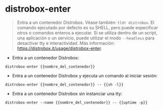 # distrobox-enter

> Entra a un contenedor Distrobox. Véase también: `tldr distrobox`.
> El comando ejecutado por defecto es su SHELL, pero puede especificar otros o comandos enteros a ejecutar. Si se utiliza dentro de un script, una aplicación o un servicio, puede utilizar el modo `--headless` para desactivar tty e interactividad.
> Más información: <https://distrobox.it/usage/distrobox-enter>.

- Entra a un contenedor Distrobox:

`distrobox-enter {{nombre_del_contenedor}}`

- Entra a un contenedor Distrobox y ejecuta un comando al iniciar sesión:

`distrobox-enter {{nombre_del_contenedor}} -- {{sh -l}}`

- Entra a un contenedor Distrobox sin instanciar una tty:

`distrobox-enter --name {{nombre_del_contenedor}} -- {{uptime -p}}`
